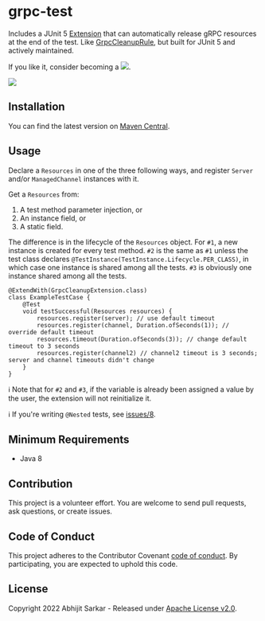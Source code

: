 # grpc-test

Includes a JUnit
5 [Extension](https://junit.org/junit5/docs/current/api/org.junit.jupiter.api/org/junit/jupiter/api/extension/Extension.html)
that can automatically release gRPC resources at the end of the test.
Like [GrpcCleanupRule](https://grpc.github.io/grpc-java/javadoc/io/grpc/testing/GrpcCleanupRule.html), but built for
JUnit 5 and actively maintained.

If you like it, consider becoming a
[![](https://img.shields.io/static/v1?label=Sponsor&message=%E2%9D%A4&logo=GitHub&color=%23fe8e86)](https://github.com/sponsors/asarkar).

[![](https://github.com/asarkar/grpc-test/workflows/CI%20Pipeline/badge.svg)](https://github.com/asarkar/grpc-test/actions?query=workflow%3A%22CI+Pipeline%22)

## Installation

You can find the latest version
on [Maven Central](https://search.maven.org/search?q=g:com.asarkar.grpc%20AND%20a:grpc-test).

## Usage

Declare a `Resources` in one of the three following ways, and register `Server` and/or `ManagedChannel` instances with
it.

Get a `Resources` from:

1. A test method parameter injection, or
2. An instance field, or
3. A static field.

The difference is in the lifecycle of the `Resources` object. For `#1`, a new instance is created for every test method.
`#2` is the same as `#1` unless the test class declares `@TestInstance(TestInstance.Lifecycle.PER_CLASS)`, in which case
one instance is shared among all the tests. `#3` is obviously one instance shared among all the tests.

```
@ExtendWith(GrpcCleanupExtension.class)
class ExampleTestCase {
    @Test
    void testSuccessful(Resources resources) {
        resources.register(server); // use default timeout
        resources.register(channel, Duration.ofSeconds(1)); // override default timeout
        resources.timeout(Duration.ofSeconds(3)); // change default timeout to 3 seconds
        resources.register(channel2) // channel2 timeout is 3 seconds; server and channel timeouts didn't change
    }
}

```

:information_source: Note that for `#2` and `#3`, if the variable is already been assigned a value by the user, the
extension will not reinitialize it.

:information_source: If you're writing `@Nested` tests, see [issues/8](https://github.com/asarkar/grpc-test/issues/8).

## Minimum Requirements
- Java 8

## Contribution

This project is a volunteer effort. You are welcome to send pull requests, ask questions, or create issues.

## Code of Conduct

This project adheres to the Contributor Covenant [code of conduct](https://github.com/asarkar/.github/blob/main/CODE_OF_CONDUCT.md).
By participating, you are expected to uphold this code.

## License

Copyright 2022 Abhijit Sarkar - Released under [Apache License v2.0](LICENSE).
